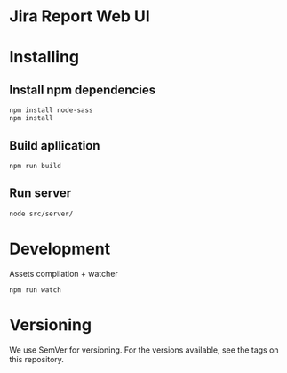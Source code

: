 # Jira Report Web UI

# Installing

## Install npm dependencies 

```
npm install node-sass
npm install
```

## Build apllication

```
npm run build
```

## Run server 

```
node src/server/
```

# Development

Assets compilation + watcher

```
npm run watch
```

# Versioning

We use SemVer for versioning. For the versions available, see the tags on this repository.